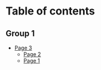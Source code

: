 # Table of contents

## Group 1

* [Page 3](README.md)
  * [Page 2](group-1/page-3/page-2.md)
  * [Page 1](group-1/page-3/page-1.md)
